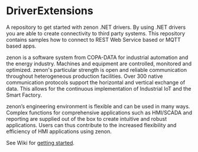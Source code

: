 # DriverExtensions
A repository to get started with zenon .NET drivers. By using .NET drivers you are able to create connectivity to third party systems. This repository contains samples how to connect to REST Web Service based or MQTT based apps. 

zenon is a software system from COPA-DATA for industrial automation and the energy industry. Machines and equipment are controlled, monitored and optimized. zenon's particular strength is open and reliable communication throughout heterogeneous production facilities. Over 300 native communication protocols support the horizontal and vertical exchange of data. This allows for the continuous implementation of Industrial IoT and the Smart Factory.

zenon’s engineering environment is flexible and can be used in many ways. Complex functions for comprehensive applications such as HMI/SCADA and reporting are supplied out of the box to create intuitive and robust applications. Users can thus contribute to the increased flexibility and efficiency of HMI applications using zenon.

See Wiki for [getting started](../../wiki).
